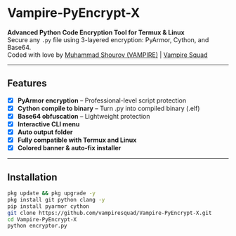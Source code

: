 # Vampire-PyEncrypt-X

**Advanced Python Code Encryption Tool for Termux & Linux**  
Secure any `.py` file using 3-layered encryption: PyArmor, Cython, and Base64.  
Coded with love by [Muhammad Shourov (VAMPIRE)](https://www.facebook.com/Junior.Writer.SHourov) | [Vampire Squad](https://github.com/vampiresquad)

---

## Features

- [x] **PyArmor encryption** – Professional-level script protection
- [x] **Cython compile to binary** – Turn .py into compiled binary (.elf)
- [x] **Base64 obfuscation** – Lightweight protection
- [x] **Interactive CLI menu**
- [x] **Auto output folder**
- [x] **Fully compatible with Termux and Linux**
- [x] **Colored banner & auto-fix installer**

---

## Installation

```bash
pkg update && pkg upgrade -y
pkg install git python clang -y
pip install pyarmor cython
git clone https://github.com/vampiresquad/Vampire-PyEncrypt-X.git
cd Vampire-PyEncrypt-X
python encryptor.py
